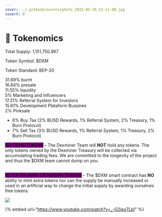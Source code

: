 ```yaml
---
cover: ../.gitbook/assets/photo_2022-05-29_12-11-08.jpg
coverY: 0
---
```


# 🚀 Tokenomics

Total Supply: 1,151,750,967

Token Symbol: $DXM

Token Standard: BEP-20

31.69% burnt \
16.84% presale \
11.55% liquidity \
5% Marketing and Influencers \
17.31% Referral System for Investors \
15.61% Development Plataform Bussines \
2% Pinksale

* 6% Buy Tax (2% BUSD Rewards, 1% Referral System, 2% Treasury, 1% Burn Protocol)
* 7% Sell Tax (3% BUSD Rewards, 1% Referral System, 1% Treasury, 2% Burn Protocol)

<mark style="background-color:purple;">NO TEAM TOKENS</mark> **-** The Dexminer Team will **NOT** hold any tokens. The only tokens owned by the Dexminer Treasury will be collected via accumulating trading fees. We are committed to the longevity of the project and thus the $DXM team cannot dump on you.

\
<mark style="background-color:purple;">NO EXTRA MINT OR HIDDEN TOKENS</mark> **-** The $DXM smart contract has **NO** ability to mint extra tokens nor can the supply be manually increased or used in an artificial way to change the initial supply by awarding ourselves free tokens.&#x20;

![](../.gitbook/assets/photo\_2022-06-07\_18-43-13.jpg)



{% embed url="https://www.youtube.com/watch?v=_-G2ieo7LbI" %}
